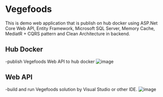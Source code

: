 # Vegefoods
This is demo web application that is publish on hub docker using ASP.Net Core Web API, Entity Framework, Microsoft SQL Server, Memory Cache, MediatR + CQRS pattern and Clean Architecture in backend.
## Hub Docker
-publish Vegefoods Web API to hub docker
![image](https://github.com/manvominh/vegefoods-docker/assets/133474782/1dba92af-550e-404c-8e7f-32f2398c96f4)
## Web API
-build and run Vegefoods solution by Visual Studio or other IDE.
![image](https://github.com/manvominh/Vegefoods/assets/133474782/a1a96859-afbd-41c2-93f3-18e5cba4811a)


